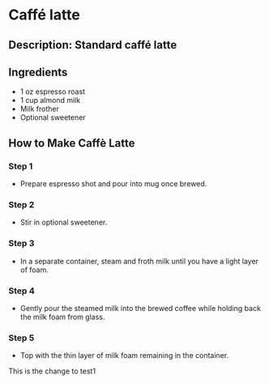 # Caffé latte

## Description: Standard caffé latte

## Ingredients

- 1 oz espresso roast
- 1 cup almond milk
- Milk frother
- Optional sweetener

## How to Make Caffè Latte

### Step 1

- Prepare espresso shot and pour into mug once brewed.

### Step 2

- Stir in optional sweetener.

### Step 3

- In a separate container, steam and froth milk until you have a light layer of foam.

### Step 4

- Gently pour the steamed milk into the brewed coffee while holding back the milk foam from glass.

### Step 5

- Top with the thin layer of milk foam remaining in the container.

This is the change to test1

